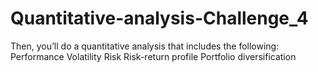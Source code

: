 # Quantitative-analysis-Challenge_4
Then, you’ll do a quantitative analysis that includes the following:  Performance  Volatility  Risk  Risk-return profile  Portfolio diversification
